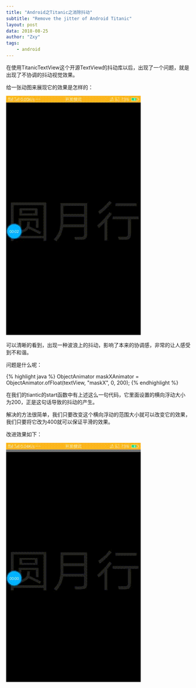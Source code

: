```yaml
---
title: "Android之Titanic之消除抖动"
subtitle: "Remove the jitter of Android Titanic"
layout: post
data: 2018-08-25
author: "Zxy"
tags:
    - android
---
```


在使用TitanicTextView这个开源TextView的抖动库以后，出现了一个问题，就是出现了不协调的抖动视觉效果。

给一张动图来展现它的效果是怎样的：

![](/assets/titanic0.gif)

可以清晰的看到，出现一种波浪上的抖动，影响了本来的协调感，非常的让人感受到不和谐。

问题是什么呢：

{% highlight java %}
ObjectAnimator maskXAnimator = ObjectAnimator.ofFloat(textView, "maskX", 0, 200);
{% endhighlight %}

在我们的tiantic的start函数中有上述这么一句代码，它里面设置的横向浮动大小为200，正是这句话导致的抖动的产生。

解决的方法很简单，我们只要改变这个横向浮动的范围大小就可以改变它的效果，我们只要将它改为400就可以保证平滑的效果。

改进效果如下：

![](/assets/titanic1.gif)
